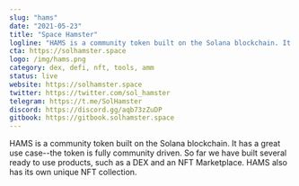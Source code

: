 ```yaml
---
slug: "hams"
date: "2021-05-23"
title: "Space Hamster"
logline: "HAMS is a community token built on the Solana blockchain. It has a great use case--the token is fully community driven. So far we have built several ready to use products, such as a DEX and an NFT Marketplace. HAMS also has its own unique NFT collection."
cta: https://solhamster.space
logo: /img/hams.png
category: dex, defi, nft, tools, amm
status: live
website: https://solhamster.space
twitter: https://twitter.com/sol_hamster
telegram: https://t.me/SolHamster
discord: https://discord.gg/aqb73zZuDP
gitbook: https://gitbook.solhamster.space
---
```


HAMS is a community token built on the Solana blockchain. It has a great use case--the token is fully community driven. So far we have built several ready to use products, such as a DEX and an NFT Marketplace. HAMS also has its own unique NFT collection.
